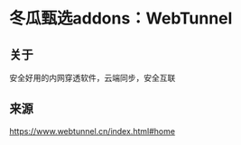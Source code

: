# 冬瓜甄选addons：WebTunnel

## 关于

安全好用的内网穿透软件，云端同步，安全互联

## 来源

https://www.webtunnel.cn/index.html#home